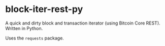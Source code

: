 # block-iter-rest-py
A quick and dirty block and transaction iterator (using Bitcoin Core REST). Written in Python.

Uses the `requests` package.
